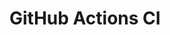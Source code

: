 # GitHub Actions CI












































































































































































































































































































































































































































































































































































































































































































































































































































































































































































































































































































































































































































































































































































































































































































































































































































































































































































































































































































































































































































































































































































































































































































































































































































































































































































































































































































































































































































































































































































































































































































































































































































































































































































































































































